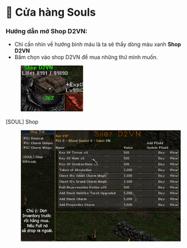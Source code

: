 # 🏪 Cửa hàng Souls

### Hướng dẫn mở Shop D2VN:

* Chỉ cần nhìn về hướng bình máu là ta sẽ thấy dòng màu xanh **Shop D2VN**
* Bấm chọn vào shop D2VN để mua những thứ mình muốn.

<figure><img src="../../.gitbook/assets/image (5) (1).png" alt=""><figcaption></figcaption></figure>

\[SOUL] Shop

<figure><img src="../../.gitbook/assets/image (4) (1).png" alt=""><figcaption></figcaption></figure>

